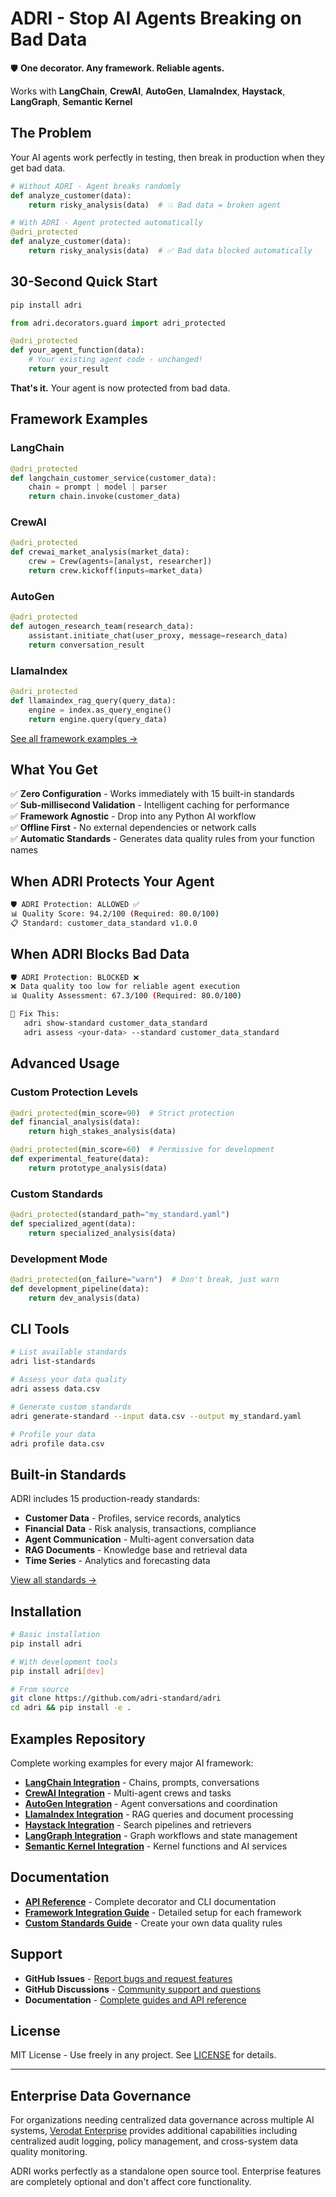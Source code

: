 # ADRI - Stop AI Agents Breaking on Bad Data

🛡️ **One decorator. Any framework. Reliable agents.**

Works with **LangChain**, **CrewAI**, **AutoGen**, **LlamaIndex**, **Haystack**, **LangGraph**, **Semantic Kernel**

## The Problem

Your AI agents work perfectly in testing, then break in production when they get bad data.

```python
# Without ADRI - Agent breaks randomly
def analyze_customer(data):
    return risky_analysis(data)  # 💥 Bad data = broken agent
```

```python
# With ADRI - Agent protected automatically  
@adri_protected
def analyze_customer(data):
    return risky_analysis(data)  # ✅ Bad data blocked automatically
```

## 30-Second Quick Start

```bash
pip install adri
```

```python
from adri.decorators.guard import adri_protected

@adri_protected
def your_agent_function(data):
    # Your existing agent code - unchanged!
    return your_result
```

**That's it.** Your agent is now protected from bad data.

## Framework Examples

### LangChain
```python
@adri_protected
def langchain_customer_service(customer_data):
    chain = prompt | model | parser
    return chain.invoke(customer_data)
```

### CrewAI  
```python
@adri_protected
def crewai_market_analysis(market_data):
    crew = Crew(agents=[analyst, researcher])
    return crew.kickoff(inputs=market_data)
```

### AutoGen
```python
@adri_protected
def autogen_research_team(research_data):
    assistant.initiate_chat(user_proxy, message=research_data)
    return conversation_result
```

### LlamaIndex
```python
@adri_protected
def llamaindex_rag_query(query_data):
    engine = index.as_query_engine()
    return engine.query(query_data)
```

[See all framework examples →](examples/)

## What You Get

✅ **Zero Configuration** - Works immediately with 15 built-in standards  
✅ **Sub-millisecond Validation** - Intelligent caching for performance  
✅ **Framework Agnostic** - Drop into any Python AI workflow  
✅ **Offline First** - No external dependencies or network calls  
✅ **Automatic Standards** - Generates data quality rules from your function names  

## When ADRI Protects Your Agent

```bash
🛡️ ADRI Protection: ALLOWED ✅
📊 Quality Score: 94.2/100 (Required: 80.0/100)
📋 Standard: customer_data_standard v1.0.0
```

## When ADRI Blocks Bad Data

```bash
🛡️ ADRI Protection: BLOCKED ❌
❌ Data quality too low for reliable agent execution
📊 Quality Assessment: 67.3/100 (Required: 80.0/100)

🔧 Fix This:
   adri show-standard customer_data_standard
   adri assess <your-data> --standard customer_data_standard
```

## Advanced Usage

### Custom Protection Levels
```python
@adri_protected(min_score=90)  # Strict protection
def financial_analysis(data):
    return high_stakes_analysis(data)

@adri_protected(min_score=60)  # Permissive for development
def experimental_feature(data):
    return prototype_analysis(data)
```

### Custom Standards
```python
@adri_protected(standard_path="my_standard.yaml")
def specialized_agent(data):
    return specialized_analysis(data)
```

### Development Mode
```python
@adri_protected(on_failure="warn")  # Don't break, just warn
def development_pipeline(data):
    return dev_analysis(data)
```

## CLI Tools

```bash
# List available standards
adri list-standards

# Assess your data quality
adri assess data.csv

# Generate custom standards
adri generate-standard --input data.csv --output my_standard.yaml

# Profile your data
adri profile data.csv
```

## Built-in Standards

ADRI includes 15 production-ready standards:

- **Customer Data** - Profiles, service records, analytics
- **Financial Data** - Risk analysis, transactions, compliance  
- **Agent Communication** - Multi-agent conversation data
- **RAG Documents** - Knowledge base and retrieval data
- **Time Series** - Analytics and forecasting data

[View all standards →](adri-validator/adri/standards/bundled/)

## Installation

```bash
# Basic installation
pip install adri

# With development tools
pip install adri[dev]

# From source
git clone https://github.com/adri-standard/adri
cd adri && pip install -e .
```

## Examples Repository

Complete working examples for every major AI framework:

- **[LangChain Integration](examples/langchain_basic.py)** - Chains, prompts, conversations
- **[CrewAI Integration](examples/crewai_basic.py)** - Multi-agent crews and tasks  
- **[AutoGen Integration](examples/autogen_basic.py)** - Agent conversations and coordination
- **[LlamaIndex Integration](examples/llamaindex_basic.py)** - RAG queries and document processing
- **[Haystack Integration](examples/haystack_basic.py)** - Search pipelines and retrievers
- **[LangGraph Integration](examples/langgraph_basic.py)** - Graph workflows and state management
- **[Semantic Kernel Integration](examples/semantic_kernel_basic.py)** - Kernel functions and AI services

## Documentation

- **[API Reference](docs/API_REFERENCE.md)** - Complete decorator and CLI documentation
- **[Framework Integration Guide](examples/README.md)** - Detailed setup for each framework
- **[Custom Standards Guide](docs/STANDALONE_ARCHITECTURE.md)** - Create your own data quality rules

## Support

- **GitHub Issues** - [Report bugs and request features](https://github.com/adri-standard/adri/issues)
- **GitHub Discussions** - [Community support and questions](https://github.com/adri-standard/adri/discussions)
- **Documentation** - [Complete guides and API reference](https://github.com/adri-standard/adri/blob/main/README.md)

## License

MIT License - Use freely in any project. See [LICENSE](LICENSE) for details.

---

## Enterprise Data Governance

For organizations needing centralized data governance across multiple AI systems, [Verodat Enterprise](https://verodat.com/adri-enterprise) provides additional capabilities including centralized audit logging, policy management, and cross-system data quality monitoring.

ADRI works perfectly as a standalone open source tool. Enterprise features are completely optional and don't affect core functionality.
